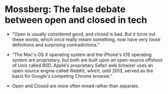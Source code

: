 # Mossberg: The false debate between open and closed in tech

* "Open is usually considered good, and closed is bad. But it 
turns out these words, which once really meant something, now 
have very loose definitions and surprising contradictions."

* "The Mac's OS X operating system and the iPhone's iOS operating 
system are proprietary, but both are built upon an open-source 
offshoot of Unix called BSD. Apple's proprietary Safari web browser 
uses an open-source engine called WebKit, which, until 2013, served 
as the basis for Google's competing Chrome browser."

* Open and Closed are more often mixed rather than separate.

